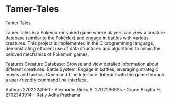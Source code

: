 # Tamer-Tales

Tamer Tales

Tamer Tales is a Pokémon-inspired game where players can view a creature database (similar to the Pokédex) and engage in battles with various creatures. 
This project is implemented in the C programming language, demonstrating efficient use of data structures and algorithms to mimic the beloved mechanics of Pokémon games.


Features
Creature Database: Browse and view detailed information about different creatures.
Battle System: Engage in battles, leveraging strategic moves and tactics.
Command Line Interface: Interact with the game through a user-friendly command line interface.


Authors
2702224950 - Alexander Ricky B. 
2702236925 - Grace Birgitta H. 
2702343914 - Rafly Adha Prathama
